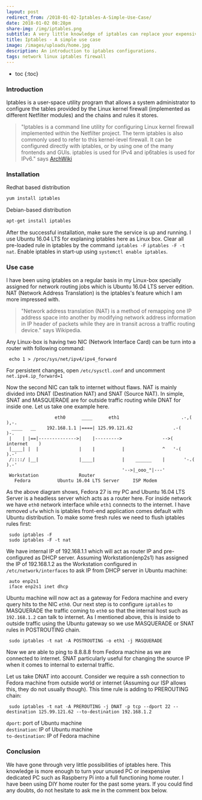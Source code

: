 ```yaml
---
layout: post
redirect_from: /2018-01-02-Iptables-A-Simple-Use-Case/
date: 2018-01-02 08:28pm
share-img: /img/iptables.png
subtitle: A very little knowledge of iptables can replace your expensive home router
title: Iptables - A simple use case
image: /images/uploads/home.jpg
description: An introduction to iptables configurations.
tags: network linux iptables firewall
---
```


* toc
{:toc}

### Introduction
Iptables is a user-space utility program that allows a system administrator to configure the tables provided by the Linux kernel firewall (implemented as different Netfilter modules) and the chains and rules it stores.

> "Iptables is a command line utility for configuring Linux kernel firewall implemented within the Netfilter project. The term iptables is also commonly used to refer to this kernel-level firewall. It can be configured directly with iptables, or by using one of the many frontends and GUIs. iptables is used for IPv4 and ip6tables is used for IPv6." says [ArchWiki](https://wiki.archlinux.org/index.php/iptables)

### Installation

Redhat based distribution

```bash
yum install iptables
```

Debian-based distribution

```bash
apt-get install iptables
```

After the successful installation, make sure the service is up and running. I use Ubuntu 16.04 LTS for explaning iptables here as Linux box. Clear all pre-loaded rule in iptables by the command `iptables -F` `iptables -F -t nat`. Enable iptables in start-up using `systemctl enable iptables`.

### Use case

I have been using iptables on a regular basis in my Linux-box specially assigned for network routing jobs which is Ubuntu 16.04 LTS server edition. NAT (Network Address Translation) is the iptables's feature which I am more impressed with.

> "Network address translation (NAT) is a method of remapping one IP address space into another by modifying network address information in IP header of packets while they are in transit across a traffic routing device." says Wikipedia.

Any Linux-box is having two NIC (Network Interface Card) can be turn into a router with following command:

     echo 1 > /proc/sys/net/ipv4/ipv4_forward

For persistent changes, open `/etc/sysctl.conf` and uncomment `net.ipv4.ip_forward=1`

Now the second NIC can talk to internet without flaws. NAT is mainly divided into DNAT (Destination NAT) and SNAT (Source NAT). In simple, SNAT and MASQUERADE are for outside traffic routing while DNAT for inside one. Let us take one example here.
 
                      eth0      ____      eth1                       .-,(  ),-.
      ____   __    192.168.1.1 |====| 125.99.121.62               .-(          )-.
     |    | |==|-------------->|    |--------->               -->(    internet    )
     |____| |  |               |    |          |              ^   '-(          ).-'
     /::::/ |__|               |____|          |    ______    |       '-.( ).-'
                                               '-->|_ooo_°|---'
     Workstation               Router
       Fedora          Ubuntu 16.04 LTS Server     ISP Modem
 
As the above diagram shows, Fedora 27 is my PC and Ubuntu 16.04 LTS Server is a headless server which acts as a router here. For inside network we have `eth0` network interface while `eth1` connects to the internet. I have removed `ufw` which is iptables front-end application comes default with Ubuntu distribution. To make some fresh rules we need to flush iptables rules first:

     sudo iptables -F
     sudo iptables -F -t nat

We have internal IP of 192.168.1.1 which will act as router IP and pre-configured as DHCP server. Assuming Workstation(enp2s1) has assigned the IP of 192.168.1.2 as the Workstation configured in `/etc/network/interfaces` to ask IP from DHCP server in Ubuntu machine:

     auto enp2s1
     iface enp2s1 inet dhcp

Ubuntu machine will now act as a gateway for Fedora machine and every query hits to the NIC `eth0`. Our next step is to configure `iptables` to MASQUERADE the traffic coming to `eth0` so that the internal host such as `192.168.1.2` can talk to internet. As I mentioned above, this is inside to outside traffic using the Ubuntu gateway so we use MASQUERADE or SNAT rules in POSTROUTING chain.

     sudo iptables -t nat -A POSTROUTING -o eth1 -j MASQUERADE

Now we are able to ping to 8.8.8.8 from Fedora machine as we are connected to internet. SNAT particularly useful for changing the source IP when it comes to internal to external traffic.  

Let us take DNAT into account. Consider we require a ssh connection to Fedora machine from outside world or internet (Assuming our ISP allows this, they do not usually though). This time rule is adding to PREROUTING chain:

     sudo iptables -t nat -A PREROUTING -j DNAT -p tcp --dport 22 --destination 125.99.121.62 --to-destination 192.168.1.2

`dport`: port of Ubuntu machine  
`destination`: IP of Ubuntu machine  
`to-destination`: IP of Fedora machine  

### Conclusion
We have gone through very little possibilities of iptables here. This knowledge is more enough to turn your unused PC or inexpensive dedicated PC such as Raspberry Pi into a full functioning home router. I have been using DIY home router for the past some years. If you could find any doubts, do not hesitate to ask me in the comment box below.
